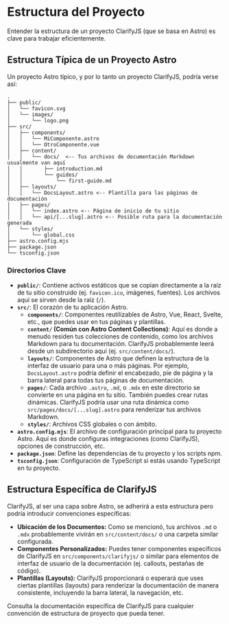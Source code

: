 # Estructura del Proyecto

Entender la estructura de un proyecto ClarifyJS (que se basa en Astro) es clave para trabajar eficientemente.

## Estructura Típica de un Proyecto Astro

Un proyecto Astro típico, y por lo tanto un proyecto ClarifyJS, podría verse así:

```
.
├── public/
│   └── favicon.svg
│   └── images/
│       └── logo.png
├── src/
│   ├── components/
│   │   └── MiComponente.astro
│   │   └── OtroComponente.vue
│   ├── content/
│   │   └── docs/  <-- Tus archivos de documentación Markdown usualmente van aquí
│   │       ├── introduction.md
│   │       └── guides/
│   │           └── first-guide.md
│   ├── layouts/
│   │   └── DocsLayout.astro <-- Plantilla para las páginas de documentación
│   ├── pages/
│   │   └── index.astro <-- Página de inicio de tu sitio
│   │   └── api/[...slug].astro <-- Posible ruta para la documentación generada
│   └── styles/
│       └── global.css
├── astro.config.mjs
├── package.json
└── tsconfig.json
```

### Directorios Clave

- **`public/`**: Contiene activos estáticos que se copian directamente a la raíz de tu sitio construido (ej. `favicon.ico`, imágenes, fuentes). Los archivos aquí se sirven desde la raíz (`/`).
- **`src/`**: El corazón de tu aplicación Astro.
  - **`components/`**: Componentes reutilizables de Astro, Vue, React, Svelte, etc., que puedes usar en tus páginas y plantillas.
  - **`content/` (Común con Astro Content Collections)**: Aquí es donde a menudo residen tus colecciones de contenido, como los archivos Markdown para tu documentación. ClarifyJS probablemente leerá desde un subdirectorio aquí (ej. `src/content/docs/`).
  - **`layouts/`**: Componentes de Astro que definen la estructura de la interfaz de usuario para una o más páginas. Por ejemplo, `DocsLayout.astro` podría definir el encabezado, pie de página y la barra lateral para todas tus páginas de documentación.
  - **`pages/`**: Cada archivo `.astro`, `.md`, o `.mdx` en este directorio se convierte en una página en tu sitio. También puedes crear rutas dinámicas. ClarifyJS podría usar una ruta dinámica como `src/pages/docs/[...slug].astro` para renderizar tus archivos Markdown.
  - **`styles/`**: Archivos CSS globales o con ámbito.
- **`astro.config.mjs`**: El archivo de configuración principal para tu proyecto Astro. Aquí es donde configuras integraciones (como ClarifyJS), opciones de construcción, etc.
- **`package.json`**: Define las dependencias de tu proyecto y los scripts npm.
- **`tsconfig.json`**: Configuración de TypeScript si estás usando TypeScript en tu proyecto.

## Estructura Específica de ClarifyJS

ClarifyJS, al ser una capa sobre Astro, se adherirá a esta estructura pero podría introducir convenciones específicas:

- **Ubicación de los Documentos:** Como se mencionó, tus archivos `.md` o `.mdx` probablemente vivirán en `src/content/docs/` o una carpeta similar configurada.
- **Componentes Personalizados:** Puedes tener componentes específicos de ClarifyJS en `src/components/clarifyjs/` o similar para elementos de interfaz de usuario de la documentación (ej. callouts, pestañas de código).
- **Plantillas (Layouts):** ClarifyJS proporcionará o esperará que uses ciertas plantillas (layouts) para renderizar la documentación de manera consistente, incluyendo la barra lateral, la navegación, etc.

Consulta la documentación específica de ClarifyJS para cualquier convención de estructura de proyecto que pueda tener.
